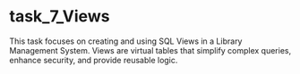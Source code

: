 # task_7_Views
This task focuses on creating and using SQL Views in a Library Management System. Views are virtual tables that simplify complex queries, enhance security, and provide reusable logic.
